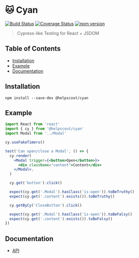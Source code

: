 # 🐱 Cyan

[![Build Status](https://travis-ci.org/helpscout/cyan.svg?branch=master)](https://travis-ci.org/helpscout/cyan)
[![Coverage Status](https://coveralls.io/repos/github/helpscout/cyan/badge.svg?branch=master)](https://coveralls.io/github/helpscout/cyan?branch=master)
[![npm version](https://badge.fury.io/js/%40helpscout%2Fcyan.svg)](https://badge.fury.io/js/%40helpscout%2Fcyan)

> Cypress-like Testing for React + JSDOM

## Table of Contents

<!-- START doctoc generated TOC please keep comment here to allow auto update -->
<!-- DON'T EDIT THIS SECTION, INSTEAD RE-RUN doctoc TO UPDATE -->

- [Installation](#installation)
- [Example](#example)
- [Documentation](#documentation)

<!-- END doctoc generated TOC please keep comment here to allow auto update -->

## Installation

```
npm install --save-dev @helpscout/cyan
```

## Example

```jsx
import React from 'react'
import { cy } from '@helpscout/cyan'
import Modal from '../Modal'

cy.useFakeTimers()

test('Can open/close a Modal', () => {
  cy.render(
    <Modal trigger={<button>Open</button>}>
      <div className="content">Content</div>
    </Modal>,
  )

  cy.get('button').click()

  expect(cy.get('.Modal').hasClass('is-open')).toBeTruthy()
  expect(cy.get('.content').exists()).toBeTruthy()

  cy.getByCy('CloseButton').click()

  expect(cy.get('.Modal').hasClass('is-open')).toBeFalsy()
  expect(cy.get('.content').exists()).toBeFalsy()
})
```

## Documentation

- [API](./docs/api)
